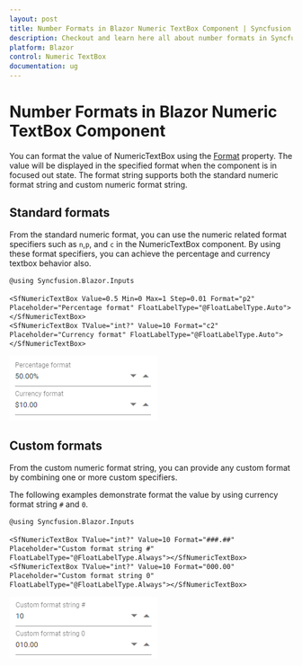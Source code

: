 ```yaml
---
layout: post
title: Number Formats in Blazor Numeric TextBox Component | Syncfusion
description: Checkout and learn here all about number formats in Syncfusion Blazor Numeric TextBox component and more.
platform: Blazor
control: Numeric TextBox
documentation: ug
---
```


# Number Formats in Blazor Numeric TextBox Component

You can format the value of NumericTextBox using the [Format](https://help.syncfusion.com/cr/blazor/Syncfusion.Blazor.Inputs.NumericTextBoxModel-1.html#Syncfusion_Blazor_Inputs_NumericTextBoxModel_1_Format) property. The value will be displayed in the specified format when the component is in focused out state. The format string supports both the standard numeric format string and custom numeric format string.

## Standard formats

From the standard numeric format, you can use the numeric related format specifiers such as `n`,`p`, and `c` in the NumericTextBox component. By using these format specifiers, you can achieve the percentage and currency textbox behavior also.

```cshtml
@using Syncfusion.Blazor.Inputs

<SfNumericTextBox Value=0.5 Min=0 Max=1 Step=0.01 Format="p2" Placeholder="Percentage format" FloatLabelType="@FloatLabelType.Auto"></SfNumericTextBox>
<SfNumericTextBox TValue="int?" Value=10 Format="c2" Placeholder="Currency format" FloatLabelType="@FloatLabelType.Auto"></SfNumericTextBox>
```

![Blazor NumericTextBox with Standard Format](./images/blazor-numerictextbox-standard-format.png)

## Custom formats

From the custom numeric format string, you can provide any custom format by combining one or more custom specifiers.

The following examples demonstrate format the value by using currency format string `#` and `0`.

```cshtml
@using Syncfusion.Blazor.Inputs

<SfNumericTextBox TValue="int?" Value=10 Format="###.##" Placeholder="Custom format string #" FloatLabelType="@FloatLabelType.Always"></SfNumericTextBox>
<SfNumericTextBox TValue="int?" Value=10 Format="000.00" Placeholder="Custom format string 0" FloatLabelType="@FloatLabelType.Always"></SfNumericTextBox>
```

![Blazor NumericTextBox with Custom Format](./images/blazor-numerictextbox-custom-format.png)